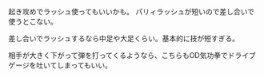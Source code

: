 起き攻めでラッシュ使ってもいいかも。
パリィラッシュが短いので差し合いで使うとこない。

差し合いでラッシュするなら中足や大足くらい。基本的に技が短すぎる。

相手が大きく下がって弾を打ってくるようなら、こちらもOD気功拳でドライブゲージを吐いてしまってもいい。
